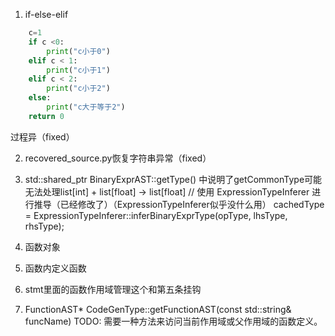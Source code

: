 1. if-else-elif
``` python
    c=1
    if c <0:
        print("c小于0")
    elif c < 1:
        print("c小于1")
    elif c < 2:
        print("c小于2")
    else:
        print("c大于等于2")
    return 0
```
过程异（fixed）

2. recovered_source.py恢复字符串异常（fixed）

3. std::shared_ptr<PyType> BinaryExprAST::getType() 中说明了getCommonType可能无法处理list[int] + list[float] -> list[float]
 // 使用 ExpressionTypeInferer 进行推导（已经修改了）（ExpressionTypeInferer似乎没什么用）
    cachedType = ExpressionTypeInferer::inferBinaryExprType(opType, lhsType, rhsType);

4. 函数对象
5. 函数内定义函数
6. stmt里面的函数作用域管理这个和第五条挂钩

7. FunctionAST* CodeGenType::getFunctionAST(const std::string& funcName)  TODO: 需要一种方法来访问当前作用域或父作用域的函数定义。